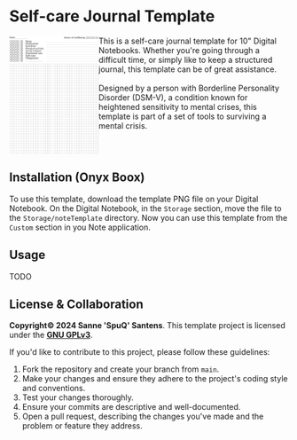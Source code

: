 # Self-care Journal Template
<img src="journal-template.png" align="left" width="32%" />
This is a self-care journal template for 10" Digital Notebooks. Whether you're going through a difficult time, or simply like to keep a structured journal, this template can be of great assistance.<br/>
<br/>
Designed by a person with Borderline Personality Disorder (DSM-V), a condition known for heightened sensitivity to mental crises, this template is part of a set of tools to surviving a mental crisis.
<br clear="left"/>

## Installation (Onyx Boox)
To use this template, download the template PNG file on your Digital Notebook. On the Digital Notebook, in the `Storage` section, move the file to the `Storage/noteTemplate` directory. Now you can use this template from the `Custom` section in you Note application.

## Usage
TODO

## License & Collaboration
**Copyright© 2024 Sanne 'SpuQ' Santens**. This template project is licensed under the **[GNU GPLv3](https://www.gnu.org/licenses/gpl-3.0.en.html)**.

If you'd like to contribute to this project, please follow these guidelines:
1. Fork the repository and create your branch from `main`.
2. Make your changes and ensure they adhere to the project's coding style and conventions.
3. Test your changes thoroughly.
4. Ensure your commits are descriptive and well-documented.
5. Open a pull request, describing the changes you've made and the problem or feature they address.